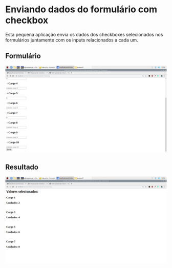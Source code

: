 # Enviando dados do formulário com checkbox
Esta pequena aplicação envia os dados dos checkboxes selecionados nos formulários juntamente com os inputs relacionados a cada um.

## Formulário
![formulário](https://github.com/rodriguesrenato61/testando-checkboxes/blob/master/formul%C3%A1rio.png)

## Resultado
![resultado](https://github.com/rodriguesrenato61/testando-checkboxes/blob/master/resultado.png)
